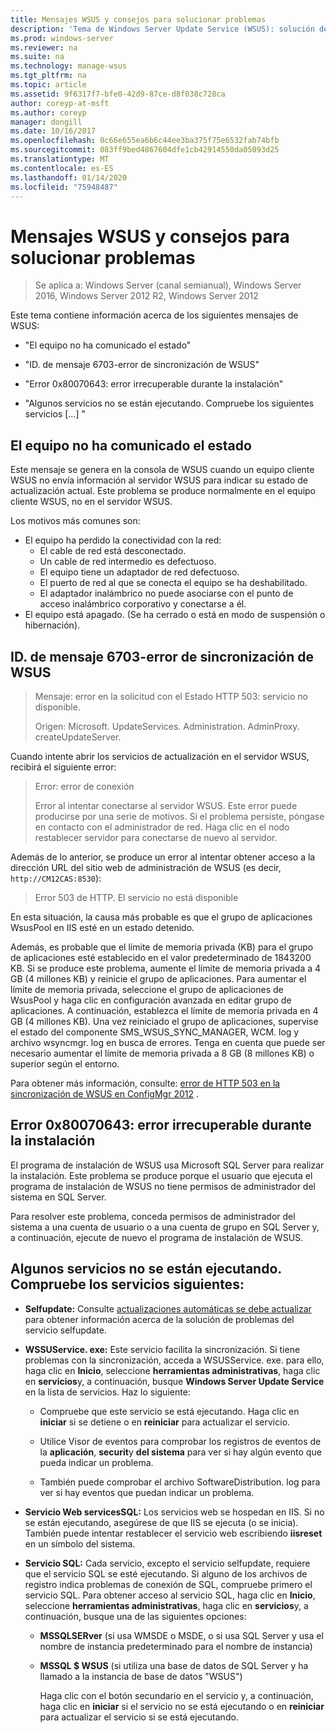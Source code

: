```yaml
---
title: Mensajes WSUS y consejos para solucionar problemas
description: 'Tema de Windows Server Update Service (WSUS): solución de problemas con mensajes de WSUS'
ms.prod: windows-server
ms.reviewer: na
ms.suite: na
ms.technology: manage-wsus
ms.tgt_pltfrm: na
ms.topic: article
ms.assetid: 9f6317f7-bfe0-42d9-87ce-d8f038c728ca
author: coreyp-at-msft
ms.author: coreyp
manager: dongill
ms.date: 10/16/2017
ms.openlocfilehash: 0c66e655ea6b6c44ee3ba375f75e6532fab74bfb
ms.sourcegitcommit: 083ff9bed4867604dfe1cb42914550da05093d25
ms.translationtype: MT
ms.contentlocale: es-ES
ms.lasthandoff: 01/14/2020
ms.locfileid: "75948487"
---
```

# <a name="wsus-messages-and-troubleshooting-tips"></a>Mensajes WSUS y consejos para solucionar problemas

>Se aplica a: Windows Server (canal semianual), Windows Server 2016, Windows Server 2012 R2, Windows Server 2012

Este tema contiene información acerca de los siguientes mensajes de WSUS:

-   "El equipo no ha comunicado el estado"

-   "ID. de mensaje 6703-error de sincronización de WSUS"

-   "Error 0x80070643: error irrecuperable durante la instalación"

-   "Algunos servicios no se están ejecutando. Compruebe los siguientes servicios [...] "

## <a name="computer-has-not-reported-status"></a>El equipo no ha comunicado el estado
Este mensaje se genera en la consola de WSUS cuando un equipo cliente WSUS no envía información al servidor WSUS para indicar su estado de actualización actual. Este problema se produce normalmente en el equipo cliente WSUS, no en el servidor WSUS.

Los motivos más comunes son:

-   El equipo ha perdido la conectividad con la red:
    -   El cable de red está desconectado.
    -   Un cable de red intermedio es defectuoso.
    -   El equipo tiene un adaptador de red defectuoso.
    -   El puerto de red al que se conecta el equipo se ha deshabilitado.
    -   El adaptador inalámbrico no puede asociarse con el punto de acceso inalámbrico corporativo y conectarse a él.
-   El equipo está apagado. (Se ha cerrado o está en modo de suspensión o hibernación).

## <a name="message-id-6703---wsus-synchronization-failed"></a>ID. de mensaje 6703-error de sincronización de WSUS
> Mensaje: error en la solicitud con el Estado HTTP 503: servicio no disponible.
> 
> Origen: Microsoft. UpdateServices. Administration. AdminProxy. createUpdateServer.

Cuando intente abrir los servicios de actualización en el servidor WSUS, recibirá el siguiente error:

> Error: error de conexión
> 
> Error al intentar conectarse al servidor WSUS. Este error puede producirse por una serie de motivos. Si el problema persiste, póngase en contacto con el administrador de red. Haga clic en el nodo restablecer servidor para conectarse de nuevo al servidor.

Además de lo anterior, se produce un error al intentar obtener acceso a la dirección URL del sitio web de administración de WSUS (es decir, `http://CM12CAS:8530`):

> Error 503 de HTTP. El servicio no está disponible

En esta situación, la causa más probable es que el grupo de aplicaciones WsusPool en IIS esté en un estado detenido.

Además, es probable que el límite de memoria privada (KB) para el grupo de aplicaciones esté establecido en el valor predeterminado de 1843200 KB. Si se produce este problema, aumente el límite de memoria privada a 4 GB (4 millones KB) y reinicie el grupo de aplicaciones. Para aumentar el límite de memoria privada, seleccione el grupo de aplicaciones de WsusPool y haga clic en configuración avanzada en editar grupo de aplicaciones. A continuación, establezca el límite de memoria privada en 4 GB (4 millones KB). Una vez reiniciado el grupo de aplicaciones, supervise el estado del componente SMS_WSUS_SYNC_MANAGER, WCM. log y archivo wsyncmgr. log en busca de errores. Tenga en cuenta que puede ser necesario aumentar el límite de memoria privada a 8 GB (8 millones KB) o superior según el entorno.

Para obtener más información, consulte: [error de HTTP 503 en la sincronización de WSUS en ConfigMgr 2012](https://blogs.technet.com/b/sus/archive/2015/03/23/configmgr-2012-support-tip-wsus-sync-fails-with-http-503-errors.aspx) .

## <a name="error-0x80070643-fatal-error-during-installation"></a>Error 0x80070643: error irrecuperable durante la instalación
El programa de instalación de WSUS usa Microsoft SQL Server para realizar la instalación. Este problema se produce porque el usuario que ejecuta el programa de instalación de WSUS no tiene permisos de administrador del sistema en SQL Server.

Para resolver este problema, conceda permisos de administrador del sistema a una cuenta de usuario o a una cuenta de grupo en SQL Server y, a continuación, ejecute de nuevo el programa de instalación de WSUS.

## <a name="some-services-are-not-running-check-the-following-services"></a>Algunos servicios no se están ejecutando. Compruebe los servicios siguientes:

- **Selfupdate:** Consulte [actualizaciones automáticas se debe actualizar](https://technet.microsoft.com/library/cc708554(v=ws.10).aspx) para obtener información acerca de la solución de problemas del servicio selfupdate.

- **WSSUService. exe:** Este servicio facilita la sincronización. Si tiene problemas con la sincronización, acceda a WSUSService. exe. para ello, haga clic en **Inicio**, seleccione **herramientas administrativas**, haga clic en **servicios**y, a continuación, busque **Windows Server Update Service** en la lista de servicios. Haz lo siguiente:
    
    -   Compruebe que este servicio se está ejecutando. Haga clic en **iniciar** si se detiene o en **reiniciar** para actualizar el servicio.
    
    -   Utilice Visor de eventos para comprobar los registros de eventos de la **aplicación**, **securit**y **del sistema** para ver si hay algún evento que pueda indicar un problema.
    
    -   También puede comprobar el archivo SoftwareDistribution. log para ver si hay eventos que puedan indicar un problema.

- **Servicio Web servicesSQL:** Los servicios web se hospedan en IIS. Si no se están ejecutando, asegúrese de que IIS se ejecuta (o se inicia). También puede intentar restablecer el servicio web escribiendo **iisreset** en un símbolo del sistema.

- **Servicio SQL:** Cada servicio, excepto el servicio selfupdate, requiere que el servicio SQL se esté ejecutando. Si alguno de los archivos de registro indica problemas de conexión de SQL, compruebe primero el servicio SQL. Para obtener acceso al servicio SQL, haga clic en **Inicio**, seleccione **herramientas administrativas**, haga clic en **servicios**y, a continuación, busque una de las siguientes opciones:
    
  - **MSSQLSERver** (si usa WMSDE o MSDE, o si usa SQL Server y usa el nombre de instancia predeterminado para el nombre de instancia)
    
  - **MSSQL $ WSUS** (si utiliza una base de datos de SQL Server y ha llamado a la instancia de base de datos "WSUS")
    
    Haga clic con el botón secundario en el servicio y, a continuación, haga clic en **iniciar** si el servicio no se está ejecutando o en **reiniciar** para actualizar el servicio si se está ejecutando.
